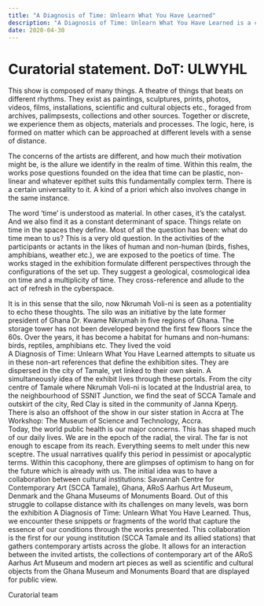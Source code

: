 ```yaml
---
title: "A Diagnosis of Time: Unlearn What You Have Learned"
description: "A Diagnosis of Time: Unlearn What You Have Learned is a collaborative effort of SCCA Tamale (Ghana), ARoS Aarhus Art Museum (Denmark) and the Ghana Museums and Monuments Board. On view from April 30 to November 3, 2021, it follows This is Not Africa: Unlearn What You Have Learned staged by ARoS earlier, on March 26, 2021, the first part of a two-fold exhibition which will run in synchrony." 
date: 2020-04-30
---
```




# Curatorial statement. DoT: ULWYHL

This show is composed of many things.  A theatre of things that beats on different rhythms. They exist as paintings, sculptures, prints, photos, videos, films, installations, scientific and cultural objects etc., foraged from archives, palimpsests, collections and other sources. Together or discrete, we experience them as objects, materials and processes. The logic, here, is formed on matter which can be approached at different levels with a sense of distance.

The concerns of the artists are different, and how much their motivation might be, is the allure we identify in the realm of time. Within this realm, the works pose questions founded on the idea that time can be plastic, non-linear and whatever epithet suits this fundamentally complex term. There is a certain universality to it. A kind of a priori which also involves change in the same instance.

The word ‘time’ is understood as material. In other cases, it’s the catalyst. And we also find it as a constant determinant of space. Things relate on time in the spaces they define. Most of all the question has been: what do time mean to us? This is a very old question. In the activities of the participants or actants in the likes of human and non-human (birds, fishes, amphibians, weather etc.), we are exposed to the poetics of time. The works staged in the exhibition formulate different perspectives through the configurations of the set up. They suggest a geological, cosmological idea on time and a multiplicity of time. They cross-reference and allude to the act of refresh in the cyberspace.

It is in this sense that the silo, now Nkrumah Voli-ni is seen as a potentiality to echo these thoughts. The silo was an initiative by the late former president of Ghana Dr. Kwame Nkrumah in five regions of Ghana. The storage tower has not been developed beyond the first few floors since the 60s. Over the years, it has become a habitat for humans and non-humans: birds, reptiles, amphibians etc. They lived the void  
A Diagnosis of Time: Unlearn What You Have Learned attempts to situate us in these non-art references that define the exhibition sites. They are dispersed in the city of Tamale, yet linked to their own skein. A simultaneously idea of the exhibit lives through these portals. From the city centre of Tamale where Nkrumah Voli-ni is located at the Industrial area, to the neighbourhood of SSNIT Junction, we find the seat of SCCA Tamale and outskirt of the city, Red Clay is sited in the community of Janna Kpeŋŋ. There is also an offshoot of the show in our sister station in Accra at The Workshop: The Museum of Science and Technology, Accra.  
Today, the world public health is our major concerns. This has shaped much of our daily lives. We are in the epoch of the radial, the viral. The far is not enough to escape from its reach. Everything seems to melt under this new sceptre. The usual narratives qualify this period in pessimist or apocalyptic terms. Within this cacophony, there are glimpses of optimism to hang on for the future which is already with us.
The initial idea was to have a collaboration between cultural institutions:  Savannah Centre for Contemporary Art (SCCA Tamale), Ghana, ARoS Aarhus Art Museum, Denmark and the Ghana Museums of Monuments Board. Out of this struggle to collapse distance with its challenges on many levels, was born the exhibition A Diagnosis of Time: Unlearn What You Have Learned. Thus, we encounter these snippets or fragments of the world that capture the essence of our conditions through the works presented. 
This collaboration is the first for our young institution (SCCA Tamale and its allied stations) that gathers contemporary artists across the globe. It allows for an interaction between the invited artists, the collections of contemporary art of the ARoS Aarhus Art Museum and modern art pieces as well as scientific and cultural objects from the Ghana Museum and Monuments Board that are displayed for public view.

Curatorial team
